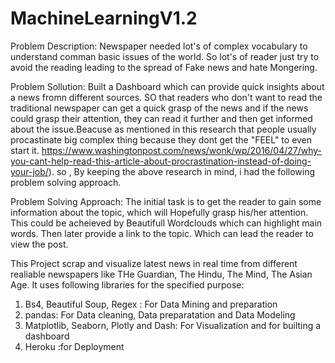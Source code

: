 # MachineLearningV1.2
Problem Description:
Newspaper needed lot's of complex vocabulary to understand comman basic issues of the world. So lot's of reader just try to avoid the reading leading to the spread of Fake news and hate Mongering.

Problem Sollution:
Built a Dashboard which can provide quick insights about a news fromn different sources. SO that readers who don't want to read the traditional newspaper can get a quick grasp of the news and if the news could grasp their attention, they can read it further and then get informed about the issue.Beacuse as mentioned in this research that people usually procastinate big complex thing because they dont get the "FEEL" to even start it.
https://www.washingtonpost.com/news/wonk/wp/2016/04/27/why-you-cant-help-read-this-article-about-procrastination-instead-of-doing-your-job/).
so , By keeping the above research in mind, i had the following problem solving approach.

Problem Solving Approach:
The initial task is to get the reader to gain some information about the topic, which will Hopefully grasp his/her attention. This could be acheieved by Beautifull Wordclouds which can highlight main words. Then later provide a link to the topic. Which can lead the reader to view the post.


This Project scrap and visualize latest news in real time from different realiable newspapers like THe Guardian, The Hindu, The Mind, The Asian Age.
It uses following libraries for the specified purpose:
1. Bs4, Beautiful Soup, Regex : For Data Mining and preparation
2. pandas: For Data cleaning, Data preparatation and Data Modeling
3. Matplotlib, Seaborn, Plotly and Dash: For Visualization and for builting a dashboard
4. Heroku :for Deployment
